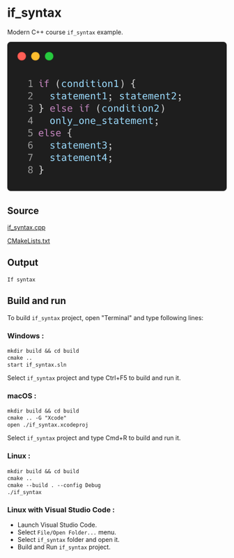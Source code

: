 # if_syntax

Modern C++ course `if_syntax` example.

![if_syntax](../../../../docs/pictures/language_basics/if_syntax.png)

## Source

[if_syntax.cpp](if_syntax.cpp)

[CMakeLists.txt](CMakeLists.txt)

## Output

```
If syntax
```

## Build and run

To build `if_syntax` project, open "Terminal" and type following lines:

### Windows :

``` shell
mkdir build && cd build
cmake .. 
start if_syntax.sln
```

Select `if_syntax` project and type Ctrl+F5 to build and run it.

### macOS :

``` shell
mkdir build && cd build
cmake .. -G "Xcode"
open ./if_syntax.xcodeproj
```

Select `if_syntax` project and type Cmd+R to build and run it.

### Linux :

``` shell
mkdir build && cd build
cmake .. 
cmake --build . --config Debug
./if_syntax
```

### Linux with Visual Studio Code :

* Launch Visual Studio Code.
* Select `File/Open Folder...` menu.
* Select `if_syntax` folder and open it.
* Build and Run `if_syntax` project.
